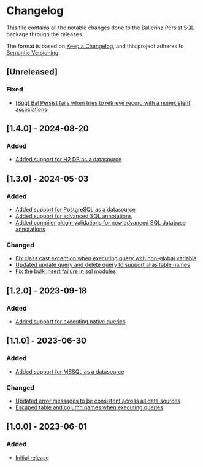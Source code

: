 # Changelog
This file contains all the notable changes done to the Ballerina Persist SQL package through the releases.

The format is based on [Keep a Changelog](https://keepachangelog.com/en/1.0.0/),
and this project adheres to [Semantic Versioning](https://semver.org/spec/v2.0.0.html).

## [Unreleased]

### Fixed
- [[Bug] Bal Persist fails when tries to retrieve record with a nonexistent associations](https://github.com/ballerina-platform/ballerina-library/issues/7304)

## [1.4.0] - 2024-08-20

### Added
- [Added support for H2 DB as a datasource](https://github.com/ballerina-platform/ballerina-library/issues/5715)

## [1.3.0] - 2024-05-03

### Added
- [Added support for PostgreSQL as a datasource](https://github.com/ballerina-platform/ballerina-library/issues/5829)
- [Added support for advanced SQL annotations](https://github.com/ballerina-platform/ballerina-library/issues/6013)
- [Added compiler plugin validations for new advanced SQL database annotations](https://github.com/ballerina-platform/ballerina-library/issues/6068)

### Changed
- [Fix class cast exception when executing query with non-global variable](https://github.com/ballerina-platform/persist-tools/issues/311)
- [Updated update query and delete query to support alias table names](https://github.com/ballerina-platform/ballerina-library/issues/6013)
- [Fix the bulk insert failure in sql modules](https://github.com/ballerina-platform/ballerina-library/issues/6563)

## [1.2.0] - 2023-09-18

### Added
- [Added support for executing native queries](https://github.com/ballerina-platform/ballerina-standard-library/issues/4546)

## [1.1.0] - 2023-06-30

### Added
- [Added support for MSSQL as a datasource](https://github.com/ballerina-platform/ballerina-standard-library/issues/4506)

### Changed
- [Updated error messages to be consistent across all data sources](https://github.com/ballerina-platform/ballerina-standard-library/issues/4360)
- [Escaped table and column names when executing queries](https://github.com/ballerina-platform/ballerina-standard-library/issues/4571)

## [1.0.0] - 2023-06-01

### Added
- [Initial release](https://github.com/ballerina-platform/ballerina-standard-library/issues/4488)

